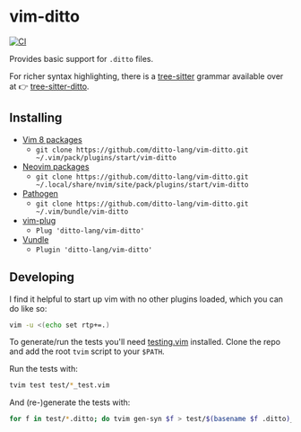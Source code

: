 # vim-ditto

[![CI](https://github.com/ditto-lang/vim-ditto/actions/workflows/ci.yaml/badge.svg)](https://github.com/ditto-lang/vim-ditto/actions/workflows/ci.yaml)

Provides basic support for `.ditto` files.

For richer syntax highlighting, there is a [tree-sitter] grammar available over at 👉 [tree-sitter-ditto].

## Installing

- [Vim 8 packages](http://vimhelp.appspot.com/repeat.txt.html#packages)
  - `git clone https://github.com/ditto-lang/vim-ditto.git ~/.vim/pack/plugins/start/vim-ditto`
- [Neovim packages](https://neovim.io/doc/user/repeat.html#packages)
  - `git clone https://github.com/ditto-lang/vim-ditto.git ~/.local/share/nvim/site/pack/plugins/start/vim-ditto`
- [Pathogen](https://github.com/tpope/vim-pathogen)
  - `git clone https://github.com/ditto-lang/vim-ditto.git ~/.vim/bundle/vim-ditto`
- [vim-plug](https://github.com/junegunn/vim-plug)
  - `Plug 'ditto-lang/vim-ditto'`
- [Vundle](https://github.com/VundleVim/Vundle.vim)
  - `Plugin 'ditto-lang/vim-ditto'`

## Developing

I find it helpful to start up vim with no other plugins loaded,
which you can do like so:

```sh
vim -u <(echo set rtp+=.)
```

To generate/run the tests you'll need [testing.vim] installed.
Clone the repo and add the root `tvim` script to your `$PATH`.

Run the tests with:

```sh
tvim test test/*_test.vim
```

And (re-)generate the tests with:

```sh
for f in test/*.ditto; do tvim gen-syn $f > test/$(basename $f .ditto)_test.vim; done
```

<!--
git clone https://github.com/arp242/testing.vim.git
for f in test/*.ditto; do ./testing.vim/tvim gen-syn $f > test/$(basename $f .ditto)_test.vim; done
./testing.vim/tvim test test/*_test.vim
-->

[testing.vim]: https://github.com/arp242/testing.vim
[tree-sitter]: https://tree-sitter.github.io/tree-sitter/
[tree-sitter-ditto]: https://github.com/ditto-lang/tree-sitter-ditto
